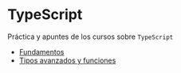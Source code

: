# TypeScript

Práctica y apuntes de los cursos sobre `TypeScript`

- [Fundamentos](./fundamentos/README.md)
- [Tipos avanzados y funciones](./tipos-avanzados/README.md)
